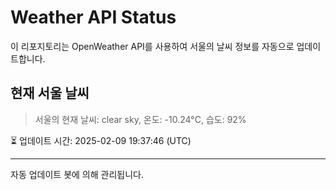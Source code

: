 
# Weather API Status

이 리포지토리는 OpenWeather API를 사용하여 서울의 날씨 정보를 자동으로 업데이트합니다.

## 현재 서울 날씨
> 서울의 현재 날씨: clear sky, 온도: -10.24°C, 습도: 92%

⏳ 업데이트 시간: 2025-02-09 19:37:46 (UTC)

---
자동 업데이트 봇에 의해 관리됩니다.
